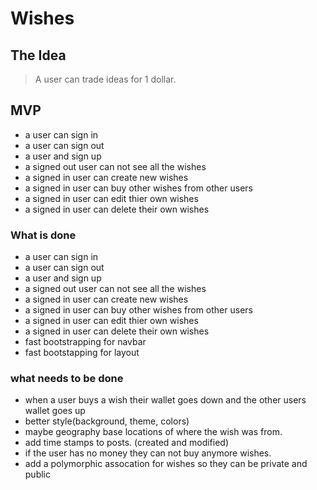 # Wishes
## The Idea
> A user can trade ideas for 1 dollar. 

## MVP
- a user can sign in
- a user can sign out
- a user and sign up
- a signed out user can not see all the wishes
- a signed in user can create new wishes
- a signed in user can buy other wishes from other users
- a signed in user can edit thier own wishes
- a signed in user can delete their own wishes


### What is done
- a user can sign in
- a user can sign out
- a user and sign up
- a signed out user can not see all the wishes
- a signed in user can create new wishes
- a signed in user can buy other wishes from other users
- a signed in user can edit thier own wishes
- a signed in user can delete their own wishes
- fast bootstrapping for navbar
- fast bootstapping for layout


### what needs to be done
- when a user buys a wish their wallet goes down and the other users wallet goes up
- better style(background, theme, colors)
- maybe geography base locations of where the wish was from.
- add time stamps to posts. (created and modified)
- if the user has no money they can not buy anymore wishes.
- add a polymorphic assocation for wishes so they can be private and public

